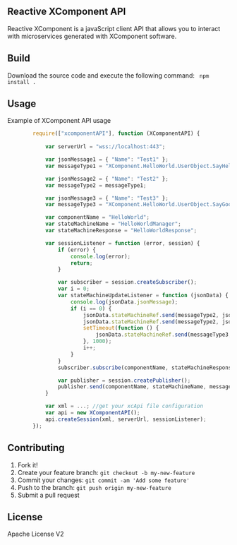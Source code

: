 ## Reactive XComponent API
Reactive XComponent is a javaScript client API that allows you to interact with microservices generated with XComponent software.

## Build
Download the source code and execute the following command:
``` npm install .```

## Usage
Example of XComponent API usage
```js
        require(["xcomponentAPI"], function (XComponentAPI) {
            
            var serverUrl = "wss://localhost:443";

            var jsonMessage1 = { "Name": "Test1" };
            var messageType1 = "XComponent.HelloWorld.UserObject.SayHello";

            var jsonMessage2 = { "Name": "Test2" };
            var messageType2 = messageType1;

            var jsonMessage3 = { "Name": "Test3" };
            var messageType3 = "XComponent.HelloWorld.UserObject.SayGoodBye";

            var componentName = "HelloWorld";
            var stateMachineName = "HelloWorldManager";
            var stateMachineResponse = "HelloWorldResponse";

            var sessionListener = function (error, session) {
                if (error) {
                    console.log(error);
                    return;
                }

                var subscriber = session.createSubscriber();
                var i = 0;
                var stateMachineUpdateListener = function (jsonData) {
                    console.log(jsonData.jsonMessage);
                    if (i == 0) {
                        jsonData.stateMachineRef.send(messageType2, jsonMessage2);
                        jsonData.stateMachineRef.send(messageType2, jsonMessage2);
                        setTimeout(function () {
                            jsonData.stateMachineRef.send(messageType3, jsonMessage3);
                        }, 1000);
                        i++;
                    }
                }
                subscriber.subscribe(componentName, stateMachineResponse, stateMachineUpdateListener);

                var publisher = session.createPublisher();
                publisher.send(componentName, stateMachineName, messageType1, jsonMessage1);
            }

            var xml = ...; //get your xcApi file configuration
            var api = new XComponentAPI();
            api.createSession(xml, serverUrl, sessionListener);
        });

```

## Contributing
1. Fork it!
2. Create your feature branch: `git checkout -b my-new-feature`
3. Commit your changes: `git commit -am 'Add some feature'`
4. Push to the branch: `git push origin my-new-feature`
5. Submit a pull request

## License
Apache License V2

